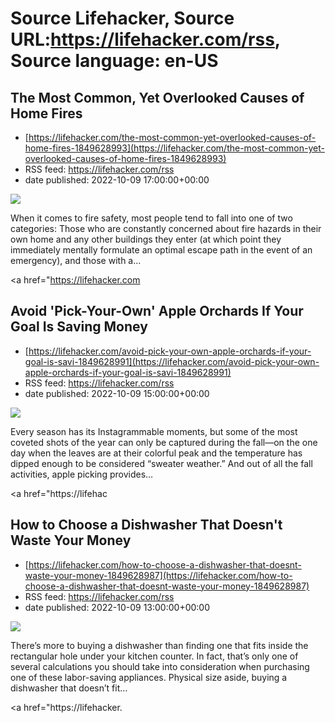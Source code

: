 # Source Lifehacker, Source URL:https://lifehacker.com/rss, Source language: en-US

## The Most Common, Yet Overlooked Causes of Home Fires
 - [https://lifehacker.com/the-most-common-yet-overlooked-causes-of-home-fires-1849628993](https://lifehacker.com/the-most-common-yet-overlooked-causes-of-home-fires-1849628993)
 - RSS feed: https://lifehacker.com/rss
 - date published: 2022-10-09 17:00:00+00:00

<img src="https://i.kinja-img.com/gawker-media/image/upload/s--ya3gHmHy--/c_fit,fl_progressive,q_80,w_636/0575160cf90c57b7a774208aef5a9eaa.jpg" /><p>When it comes to fire safety, most people tend to fall into one of two categories: Those who are constantly concerned about fire hazards in their own home and any other buildings they enter (at which point they immediately mentally formulate an optimal escape path in the event of an emergency), and those with a…</p><p><a href="https://lifehacker.com

## Avoid 'Pick-Your-Own' Apple Orchards If Your Goal Is Saving Money
 - [https://lifehacker.com/avoid-pick-your-own-apple-orchards-if-your-goal-is-savi-1849628991](https://lifehacker.com/avoid-pick-your-own-apple-orchards-if-your-goal-is-savi-1849628991)
 - RSS feed: https://lifehacker.com/rss
 - date published: 2022-10-09 15:00:00+00:00

<img src="https://i.kinja-img.com/gawker-media/image/upload/s--Utgpa1w4--/c_fit,fl_progressive,q_80,w_636/12c1425ec99798be28a82d0be9145808.jpg" /><p>Every season has its Instagrammable moments, but some of the most coveted shots of the year can only be captured during the fall—on the one day when the leaves are at their colorful peak and the temperature has dipped enough to be considered “sweater weather.” And out of all the fall activities, apple picking provides…</p><p><a href="https://lifehac

## How to Choose a Dishwasher That Doesn't Waste Your Money
 - [https://lifehacker.com/how-to-choose-a-dishwasher-that-doesnt-waste-your-money-1849628987](https://lifehacker.com/how-to-choose-a-dishwasher-that-doesnt-waste-your-money-1849628987)
 - RSS feed: https://lifehacker.com/rss
 - date published: 2022-10-09 13:00:00+00:00

<img src="https://i.kinja-img.com/gawker-media/image/upload/s--BzR5rMm9--/c_fit,fl_progressive,q_80,w_636/545b2f26ac22bdb257e365b6824be25f.jpg" /><p>There’s more to buying a dishwasher than finding one that fits inside the rectangular hole under your kitchen counter. In fact, that’s only one of several calculations you should  take into consideration when purchasing one of these labor-saving appliances. Physical size aside, buying a dishwasher that doesn’t fit…</p><p><a href="https://lifehacker.
